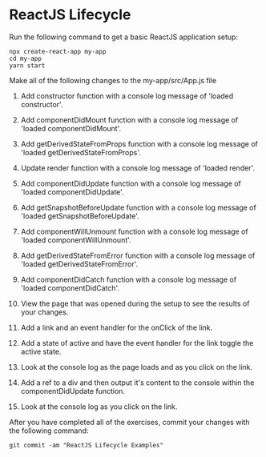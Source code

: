 # ReactJS Lifecycle

Run the following command to get a basic ReactJS application setup:

```
npx create-react-app my-app
cd my-app
yarn start
```

Make all of the following changes to the my-app/src/App.js file

1. Add constructor function with a console log message of 'loaded constructor'.

2. Add componentDidMount function with a console log message of 'loaded componentDidMount'.

3. Add getDerivedStateFromProps function with a console log message of 'loaded getDerivedStateFromProps'.

4. Update render function with a console log message of 'loaded render'.

5. Add componentDidUpdate function with a console log message of 'loaded componentDidUpdate'.

6. Add getSnapshotBeforeUpdate function with a console log message of 'loaded getSnapshotBeforeUpdate'.

7. Add componentWillUnmount function with a console log message of 'loaded componentWillUnmount'.

8. Add getDerivedStateFromError function with a console log message of 'loaded getDerivedStateFromError'.

9. Add componentDidCatch function with a console log message of 'loaded componentDidCatch'.

10. View the page that was opened during the setup to see the results of your changes.

11. Add a link and an event handler for the onClick of the link.

12. Add a state of active and have the event handler for the link toggle the active state.

13. Look at the console log as the page loads and as you click on the link.

14. Add a ref to a div and then output it's content to the console within the componentDidUpdate function.

15. Look at the console log as you click on the link.

After you have completed all of the exercises, commit your changes with the following command:

```
git commit -am "ReactJS Lifecycle Examples"
```
